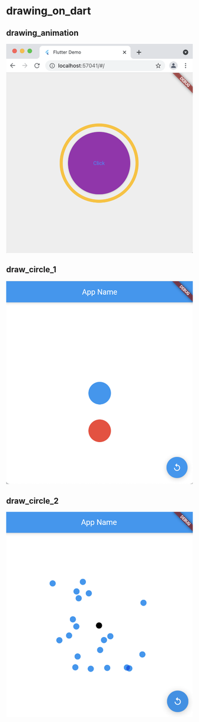 # drawing_on_dart

## drawing_animation
![drawing_animation](https://raw.githubusercontent.com/kappa-lab/drawing_on_dart/develop/screenshot/draw_animation.png "drawing_animation")


## draw_circle_1
![draw_circle_1](https://raw.githubusercontent.com/kappa-lab/drawing_on_dart/develop/screenshot/draw_circle_1.png "draw_circle_1")

## draw_circle_2
![draw_circle_2](https://raw.githubusercontent.com/kappa-lab/drawing_on_dart/develop/screenshot/draw_circle_2.png "draw_circle_2")

